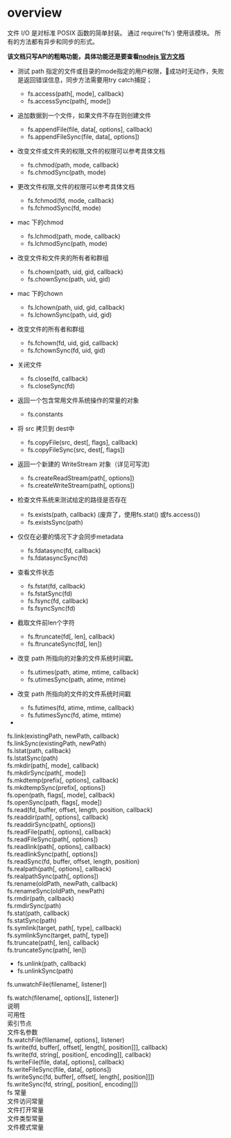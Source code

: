 # overview 
   文件 I/O 是对标准 POSIX 函数的简单封装。 通过 require('fs') 使用该模块。 所有的方法都有异步和同步的形式。   

  **该文档只写API的粗略功能，具体功能还是要查看[nodejs 官方文档](http://nodejs.cn/api/fs.html)**

+ 测试 path 指定的文件或目录的mode指定的用户权限，成功时无动作，失败是返回错误信息，同步方法需要用try catch捕捉；
  - fs.access(path[, mode], callback)  
  - fs.accessSync(path[, mode])  
  
+ 追加数据到一个文件，如果文件不存在则创建文件
  - fs.appendFile(file, data[, options], callback)  
  - fs.appendFileSync(file, data[, options])  

+ 改变文件或文件夹的权限,文件的权限可以参考具体文档  
  - fs.chmod(path, mode, callback)  
  - fs.chmodSync(path, mode) 

+ 更改文件权限,文件的权限可以参考具体文档  
  - fs.fchmod(fd, mode, callback)  
  - fs.fchmodSync(fd, mode)   

+ mac 下的chmod 
  - fs.lchmod(path, mode, callback)  
  - fs.lchmodSync(path, mode) 

+ 改变文件和文件夹的所有者和群组  
  - fs.chown(path, uid, gid, callback)  
  - fs.chownSync(path, uid, gid) 

+ mac 下的chown 
  - fs.lchown(path, uid, gid, callback)  
  - fs.lchownSync(path, uid, gid)  

  

+ 改变文件的所有者和群组
  - fs.fchown(fd, uid, gid, callback)  
  - fs.fchownSync(fd, uid, gid)  

+ 关闭文件  
  - fs.close(fd, callback)  
  - fs.closeSync(fd)  

+ 返回一个包含常用文件系统操作的常量的对象  
  - fs.constants  

+ 将 src 拷贝到 dest中  
  - fs.copyFile(src, dest[, flags], callback)  
  - fs.copyFileSync(src, dest[, flags])  

+ 返回一个新建的 WriteStream 对象（详见可写流)  
  - fs.createReadStream(path[, options])  
  - fs.createWriteStream(path[, options])  

+ 检查文件系统来测试给定的路径是否存在
  - fs.exists(path, callback)  (废弃了，使用fs.stat() 或fs.access()) 
  - fs.existsSync(path)  

+ 仅仅在必要的情况下才会同步metadata  
  - fs.fdatasync(fd, callback)  
  - fs.fdatasyncSync(fd)  

+ 查看文件状态
  - fs.fstat(fd, callback)  
  - fs.fstatSync(fd)
  - fs.fsync(fd, callback)  
  - fs.fsyncSync(fd) 

+ 截取文件前len个字符
  - fs.ftruncate(fd[, len], callback)  
  - fs.ftruncateSync(fd[, len])  

+ 改变 path 所指向的对象的文件系统时间戳。  
  - fs.utimes(path, atime, mtime, callback)  
  - fs.utimesSync(path, atime, mtime) 
+ 改变 path 所指向的文件的文件系统时间戳
  - fs.futimes(fd, atime, mtime, callback)  
  - fs.futimesSync(fd, atime, mtime) 

 
+ 
fs.link(existingPath, newPath, callback)  
fs.linkSync(existingPath, newPath)  
fs.lstat(path, callback)  
fs.lstatSync(path)  
fs.mkdir(path[, mode], callback)  
fs.mkdirSync(path[, mode])  
fs.mkdtemp(prefix[, options], callback)  
fs.mkdtempSync(prefix[, options])  
fs.open(path, flags[, mode], callback)  
fs.openSync(path, flags[, mode])  
fs.read(fd, buffer, offset, length, position, callback)  
fs.readdir(path[, options], callback)  
fs.readdirSync(path[, options])  
fs.readFile(path[, options], callback)  
fs.readFileSync(path[, options])  
fs.readlink(path[, options], callback)  
fs.readlinkSync(path[, options])  
fs.readSync(fd, buffer, offset, length, position)  
fs.realpath(path[, options], callback)  
fs.realpathSync(path[, options])  
fs.rename(oldPath, newPath, callback)  
fs.renameSync(oldPath, newPath)  
fs.rmdir(path, callback)  
fs.rmdirSync(path)  
fs.stat(path, callback)  
fs.statSync(path)  
fs.symlink(target, path[, type], callback)  
fs.symlinkSync(target, path[, type])  
fs.truncate(path[, len], callback)  
fs.truncateSync(path[, len])  

  - fs.unlink(path, callback)  
  - fs.unlinkSync(path)  

fs.unwatchFile(filename[, listener]) 
 
fs.watch(filename[, options][, listener])  
说明  
可用性  
索引节点  
文件名参数  
fs.watchFile(filename[, options], listener)  
fs.write(fd, buffer[, offset[, length[, position]]], callback)  
fs.write(fd, string[, position[, encoding]], callback)  
fs.writeFile(file, data[, options], callback)  
fs.writeFileSync(file, data[, options])  
fs.writeSync(fd, buffer[, offset[, length[, position]]])  
fs.writeSync(fd, string[, position[, encoding]])  
fs 常量  
文件访问常量  
文件打开常量  
文件类型常量  
文件模式常量